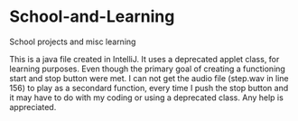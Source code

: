 # School-and-Learning
School projects and misc learning

This is a java file created in IntelliJ. It uses a deprecated applet class, for learning purposes. Even though the primary goal of creating a functioning start and stop button were met. I can not get the audio file (step.wav in line 156) to play as a secondard function, every time I push the stop button and it may have to do with my coding or using a deprecated class. Any help is appreciated. 

